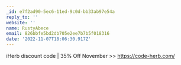 ```yaml
---
_id: e7f2ad90-5ec6-11ed-9c0d-bb33ab97e54a
reply_to: ''
website: ''
name: RustyAbece
email: 826bbfe5bd2db705e2ee7b7b5f018316
date: '2022-11-07T18:06:30.917Z'
---
```

iHerb discount code | 35% Off November  >> https://code-herb.com/
